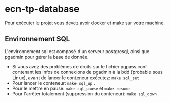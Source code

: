# ecn-tp-database
Pour exécuter le projet vous devez avoir docker et make sur votre machine.

## Environnement SQL
L'environnement sql est composé d'un serveur postgresql, ainsi que pgadmin pour gérer la base de donnée.  
- Si vous avez des problèmes de droits sur le fichier pgpass.conf contenant les infos de connexions de pgadmin à la bdd (probable sous Linux), avant de lancer le conteneur exécutez: `make sql_set`
- Pour lancer le conteneur: `make sql_up` .
- Pour le mettre en pause: `make sql_pause` et `make resume`
- Pour l'arrêter totalement (suppression du conteneur): `make sql_down`
